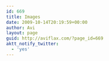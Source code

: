 ```yaml
---
id: 669
title: Images
date: 2009-10-14T20:19:59+00:00
author: Avi
layout: page
guid: http://aviflax.com/?page_id=669
aktt_notify_twitter:
  - 'yes'
---
```

